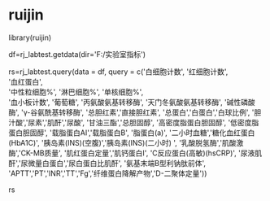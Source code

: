 # ruijin

library(ruijin)

df=rj_labtest.getdata(dir='F:/实验室指标')

rs=rj_labtest.query(data = df,
                 query = c('白细胞计数',
                 '红细胞计数',                           
                           '血红蛋白',                           
                           '中性粒细胞%',
                           '淋巴细胞%',
                           '单核细胞%',       
                           '血小板计数',
                           '葡萄糖',
                           '丙氨酸氨基转移酶',
                           '天门冬氨酸氨基转移酶',
                           '碱性磷酸酶',
                           'γ-谷氨酰基转移酶',
                           '总胆红素','直接胆红素',
                           '总蛋白','白蛋白','白球比例',
                           '胆汁酸','尿素','肌酐','尿酸',
                           '甘油三酯','总胆固醇',
                           '高密度脂蛋白胆固醇',
                           '低密度脂蛋白胆固醇',
                           '载脂蛋白AI','载脂蛋白B',
                           '脂蛋白(a)',
                           '二小时血糖','糖化血红蛋白(HbA1C)',
                           '胰岛素(INS)(空腹)','胰岛素(INS)(二小时) ',
                           '乳酸脱氢酶','肌酸激酶','CK-MB质量',
                           '肌红蛋白定量','肌钙蛋白I',
                           'C反应蛋白(高敏)(hsCRP)',
                           '尿液肌酐','尿微量白蛋白','尿白蛋白比肌酐',
                           '氨基末端B型利钠肽前体',
                           'APTT','PT','INR','TT','Fg','纤维蛋白降解产物','D-二聚体定量'))
                        
rs
